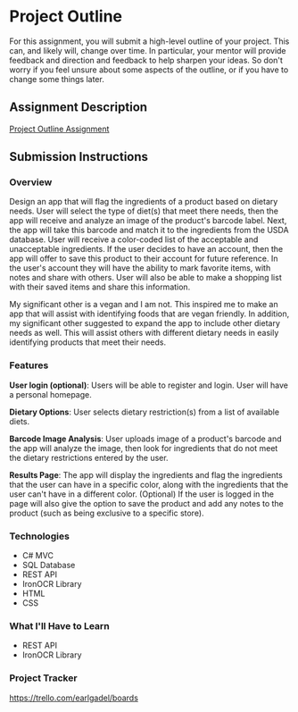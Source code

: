 # Project Outline
For this assignment, you will submit a high-level outline of your project. This can, and likely will, change over time. In particular, your mentor will provide feedback and direction and feedback to help sharpen your ideas. So don't worry if you feel unsure about some aspects of the outline, or if you have to change some things later.

## Assignment Description
[Project Outline Assignment](https://education.launchcode.org/liftoff/assignments/project-outline/)

## Submission Instructions

### Overview
Design an app that will flag the ingredients of a product based on dietary needs. User will select the type of diet(s) that meet there needs, then the app will receive and analyze an image of the product's barcode label. Next, the app will take this barcode and match it to the ingredients from the USDA database. User will receive a color-coded list of the acceptable and unacceptable ingredients. If the user decides to have an account, then the app will offer to save this product to their account for future reference. In the user's account they will have the ability to mark favorite items, with notes and share with others. User will also be able to make a shopping list with their saved items and share this information. 

My significant other is a vegan and I am not. This inspired me to make an app that will assist with identifying foods that are vegan friendly. In addition, my significant other suggested to expand the app to include other dietary needs as well. This will assist others with different dietary needs in easily identifying products that meet their needs.  

### Features
**User login (optional)**: Users will be able to register and login. User will have a personal homepage.

**Dietary Options**: User selects dietary restriction(s) from a list of available diets.

**Barcode Image Analysis**: User uploads image of a product's barcode and the app will analyze the image, then look for ingredients that do not meet the dietary restrictions entered by the user.

**Results Page**: The app will display the ingredients and flag the ingredients that the user can have in a specific color, along with the ingredients that the user can't have in a different color. (Optional) If the user is logged in the page will also give the option to save the product and add any notes to the product (such as being exclusive to a specific store).

### Technologies
* C# MVC
* SQL Database
* REST API
* IronOCR Library
* HTML
* CSS

### What I'll Have to Learn
* REST API
* IronOCR Library

### Project Tracker
https://trello.com/earlgadel/boards